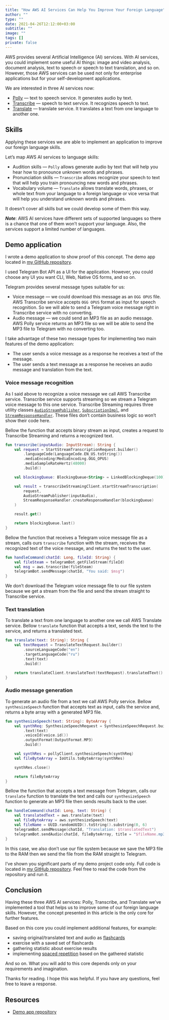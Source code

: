 ```yaml
---
title: "How AWS AI Services Can Help You Improve Your Foreign Language"
author: ""
type: ""
date: 2021-04-26T12:12:00+03:00
subtitle: ""
image: ""
tags: []
private: false
---
```

AWS provides several Artificial Intelligence (AI) services. With AI services, you could implement some useful AI things: image and video analysis, document analysis, text to speech or speech to text translation, and so on. However, those AWS services can be used not only for enterprise applications but for your self-development applications.

We are interested in three AI services now:
* [Polly](https://aws.amazon.com/polly) — text to speech service. It generates audio by text.
* [Transcribe](https://aws.amazon.com/transcribe) — speech to text service. It recognizes speech to text.
* [Translate](https://aws.amazon.com/translate) — translate service. It translates a text from one language to another one.

## Skills
Applying these services we are able to implement an application to improve our foreign language skills.

Let’s map AWS AI services to language skills:
* Audition skills — `Polly` allows generate audio by text that will help you hear how to pronounce unknown words and phrases.
* Pronunciation skills — `Transcribe` allows recognize your speech to text that will help you train pronouncing new words and phrases.
* Vocabulary volume — `Translate` allows translate words, phrases, or whole text from your language to a foreign language or vice versa that will help you understand unknown words and phrases.

It doesn’t cover all skills but we could develop some of them this way.

***Note***: AWS AI services have different sets of supported languages so there is a chance that one of them won’t support your language. Also, the services support a limited number of languages.

## Demo application
I wrote a demo application to show proof of this concept. The demo app located in [my GitHub repository](https://github.com/jaitl/aws-lambda-telegram-lang-demo).

I used Telegram Bot API as a UI for the application. However, you could choose any UI you want CLI, Web, Native OS forms, and so on.

Telegram provides several message types suitable for us:
* Voice message — we could download this message as an `OGG OPUS` file. AWS Transcribe service accepts `OGG OPUS` format as input for speech recognition. So we will able to send a Telegram voice message right in Transcribe service with no converting.
* Audio message — we could send an MP3 file as an audio message. AWS Polly service returns an MP3 file so we will be able to send the MP3 file to Telegram with no converting too.

I take advantage of these two message types for implementing two main features of the demo application:
* The user sends a voice message as a response he receives a text of the message.
* The user sends a text message as a response he receives an audio message and translation from the text.

### Voice message recognition
As I said above to recognize a voice message we call AWS Transcribe service. Transcribe service supports streaming so we stream a Telegram voice message to this one service. Transcribe Streaming requires three utility classes [`AudioStreamPublisher`](https://github.com/jaitl/aws-lambda-telegram-lang-demo/blob/main/src/main/kotlin/com/github/jaitl/aws/telegram/english/aws/steamming/AudioStreamPublisher.kt), [`SubscriptionImpl`](https://github.com/jaitl/aws-lambda-telegram-lang-demo/blob/main/src/main/kotlin/com/github/jaitl/aws/telegram/english/aws/steamming/SubscriptionImpl.kt), and [`StreamResponseHandler`](https://github.com/jaitl/aws-lambda-telegram-lang-demo/blob/main/src/main/kotlin/com/github/jaitl/aws/telegram/english/aws/steamming/StreamResponseHandler.kt). These files don’t contain business logic so won’t show their code here.

Bellow the function that accepts binary stream as input, creates a request to Transcribe Streaming and returns a recognized text.

```kotlin
fun transcribe(inputAudio: InputStream): String {
    val request = StartStreamTranscriptionRequest.builder()
        .languageCode(LanguageCode.EN_US.toString())
        .mediaEncoding(MediaEncoding.OGG_OPUS)
        .mediaSampleRateHertz(48000)
        .build()

    val blockingQueue: BlockingQueue<String> = LinkedBlockingDeque(100)

    val result = transcribeStreamingClient.startStreamTranscription(
        request,
        AudioStreamPublisher(inputAudio),
        StreamResponseHandler.createResponseHandler(blockingQueue)
    )

    result.get()

    return blockingQueue.last()
}
```

Bellow the function that receives a Telegram voice message file as a stream, calls ours `transcribe` function with the stream, receives the recognized text of the voice message, and returns the text to the user.

```kotlin
fun handleCommand(chatId: Long, fileId: String) {
    val fileSteam = telegramBot.getFileStream(fileId)
    val msg = aws.transcribe(fileSteam)
    telegramBot.sendMessage(chatId, "You said: $msg")
}
```

We don’t download the Telegram voice message file to our file system because we get a stream from the file and send the stream straight to Transcribe service.

### Text translation
To translate a text from one language to another one we call AWS Translate service. Bellow `translate` function that accepts a text, sends the text to the service, and returns a translated text.

```kotlin
fun translate(text: String): String {
    val textRequest = TranslateTextRequest.builder()
        .sourceLanguageCode("en")
        .targetLanguageCode("ru")
        .text(text)
        .build()

    return translateClient.translateText(textRequest).translatedText()
}
```

### Audio message generation
To generate an audio file from a text we call AWS Polly service. Bellow `synthesizeSpeech` function that accepts text as input, calls the service and, returns a byte array with a generated MP3 file.

```kotlin
fun synthesizeSpeech(text: String): ByteArray {
    val synthReq: SynthesizeSpeechRequest = SynthesizeSpeechRequest.builder()
        .text(text)
        .voiceId(voice.id())
        .outputFormat(OutputFormat.MP3)
        .build()

    val synthRes = pollyClient.synthesizeSpeech(synthReq)
    val fileByteArray = IoUtils.toByteArray(synthRes)

    synthRes.close()

    return fileByteArray
}
```

Bellow the function that accepts a text message from Telegram, calls our `translate` function to translate the text and calls our `synthesizeSpeech` function to generate an MP3 file then sends results back to the user.

```kotlin
fun handleCommand(chatId: Long, text: String) {
    val translatedText = aws.translate(text)
    val fileByteArray = aws.synthesizeSpeech(text)
    val fileName = UUID.randomUUID().toString().substring(0, 6)
    telegramBot.sendMessage(chatId, "Translation: $translatedText")
    telegramBot.sendAudio(chatId, fileByteArray, title = "$fileName.mp3")
}
```

In this case, we also don’t use our file system because we save the MP3 file to the RAM then we send the file from the RAM straight to Telegram.

I’ve shown you significant parts of my demo project code only. Full code is located in [my GitHub repository](https://github.com/jaitl/aws-lambda-telegram-lang-demo). Feel free to read the code from the repository and run it.

## Conclusion
Having these three AWS AI services: Polly, Transcribe, and Translate we’ve implemented a tool that helps us to improve some of our foreign language skills. However, the concept presented in this article is the only core for further features.

Based on this core you could implement additional features, for example:
* saving original/translated text and audio as [flashcards](https://en.wikipedia.org/wiki/Flashcard)
* exercise with a saved set of flashcards
* gathering statistic about exercise results
* implementing [spaced repetition](https://en.wikipedia.org/wiki/Spaced_repetition) based on the gathered statistic

And so on. What you will add to this core depends only on your requirements and imagination.

Thanks for reading. I hope this was helpful. If you have any questions, feel free to leave a response.

## Resources
* [Demo app repository](https://github.com/jaitl/aws-lambda-telegram-lang-demo)
